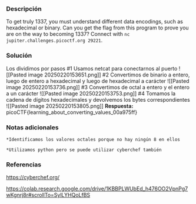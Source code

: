 
### Descripción 

To get truly 1337, you must understand different data encodings, such as hexadecimal or binary. Can you get the flag from this program to prove you are on the way to becoming 1337? Connect with `nc jupiter.challenges.picoctf.org 29221`.

### Solución
Los dividimos por pasos
	#1 Usamos netcat  para conectarnos al puerto
	![[Pasted image 20250220153651.png]]
	#2 Convertimos de binario a entero, luego de entero a hexadecimal y luego de hexadecimal a carácter
	![[Pasted image 20250220153736.png]]
	#3 Convertimos de octal a entero y el entero a un carácter
	![[Pasted image 20250220153753.png]]
	#4 Tomamos la cadena de dígitos hexadecimales y devolvemos los bytes correspondientes
	![[Pasted image 20250220153805.png]]
**Respuesta:** picoCTF{learning_about_converting_values_00a975ff}
### Notas adicionales
	*Identificamos los valores octales porque no hay ningún 8 en ellos

	*Utilizamos python pero se puede utilizar cyberchef también
### Referencias 
https://cyberchef.org/

https://colab.research.google.com/drive/1KBBPLWUbEd_h476OO2VpnPg7wKgnrj8r#scrollTo=SylLYHQoLfBS

